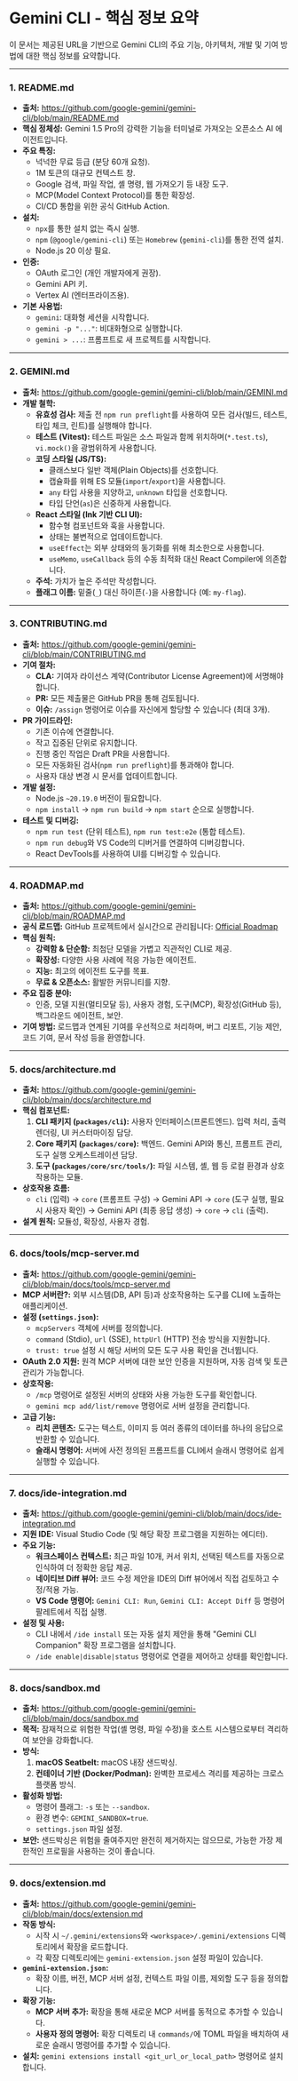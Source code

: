 # Gemini CLI - 핵심 정보 요약

이 문서는 제공된 URL을 기반으로 Gemini CLI의 주요 기능, 아키텍처, 개발 및 기여 방법에 대한 핵심 정보를 요약합니다.

---

### 1. README.md
- **출처:** https://github.com/google-gemini/gemini-cli/blob/main/README.md
- **핵심 정체성:** Gemini 1.5 Pro의 강력한 기능을 터미널로 가져오는 오픈소스 AI 에이전트입니다.
- **주요 특징:**
    - 넉넉한 무료 등급 (분당 60개 요청).
    - 1M 토큰의 대규모 컨텍스트 창.
    - Google 검색, 파일 작업, 셸 명령, 웹 가져오기 등 내장 도구.
    - MCP(Model Context Protocol)를 통한 확장성.
    - CI/CD 통합을 위한 공식 GitHub Action.
- **설치:**
    - `npx`를 통한 설치 없는 즉시 실행.
    - `npm` (`@google/gemini-cli`) 또는 `Homebrew` (`gemini-cli`)를 통한 전역 설치.
    - Node.js 20 이상 필요.
- **인증:**
    - OAuth 로그인 (개인 개발자에게 권장).
    - Gemini API 키.
    - Vertex AI (엔터프라이즈용).
- **기본 사용법:**
    - `gemini`: 대화형 세션을 시작합니다.
    - `gemini -p "..."`: 비대화형으로 실행합니다.
    - `gemini > ...`: 프롬프트로 새 프로젝트를 시작합니다.

---

### 2. GEMINI.md
- **출처:** https://github.com/google-gemini/gemini-cli/blob/main/GEMINI.md
- **개발 철학:**
    - **유효성 검사:** 제출 전 `npm run preflight`를 사용하여 모든 검사(빌드, 테스트, 타입 체크, 린트)를 실행해야 합니다.
    - **테스트 (Vitest):** 테스트 파일은 소스 파일과 함께 위치하며(`*.test.ts`), `vi.mock()`을 광범위하게 사용합니다.
    - **코딩 스타일 (JS/TS):**
        - 클래스보다 일반 객체(Plain Objects)를 선호합니다.
        - 캡슐화를 위해 ES 모듈(`import`/`export`)을 사용합니다.
        - `any` 타입 사용을 지양하고, `unknown` 타입을 선호합니다.
        - 타입 단언(`as`)은 신중하게 사용합니다.
    - **React 스타일 (Ink 기반 CLI UI):**
        - 함수형 컴포넌트와 훅을 사용합니다.
        - 상태는 불변적으로 업데이트합니다.
        - `useEffect`는 외부 상태와의 동기화를 위해 최소한으로 사용합니다.
        - `useMemo`, `useCallback` 등의 수동 최적화 대신 React Compiler에 의존합니다.
    - **주석:** 가치가 높은 주석만 작성합니다.
    - **플래그 이름:** 밑줄(`_`) 대신 하이픈(`-`)을 사용합니다 (예: `my-flag`).

---

### 3. CONTRIBUTING.md
- **출처:** https://github.com/google-gemini/gemini-cli/blob/main/CONTRIBUTING.md
- **기여 절차:**
    - **CLA:** 기여자 라이선스 계약(Contributor License Agreement)에 서명해야 합니다.
    - **PR:** 모든 제출물은 GitHub PR을 통해 검토됩니다.
    - **이슈:** `/assign` 명령어로 이슈를 자신에게 할당할 수 있습니다 (최대 3개).
- **PR 가이드라인:**
    - 기존 이슈에 연결합니다.
    - 작고 집중된 단위로 유지합니다.
    - 진행 중인 작업은 Draft PR을 사용합니다.
    - 모든 자동화된 검사(`npm run preflight`)를 통과해야 합니다.
    - 사용자 대상 변경 시 문서를 업데이트합니다.
- **개발 설정:**
    - Node.js `~20.19.0` 버전이 필요합니다.
    - `npm install` -> `npm run build` -> `npm start` 순으로 실행합니다.
- **테스트 및 디버깅:**
    - `npm run test` (단위 테스트), `npm run test:e2e` (통합 테스트).
    - `npm run debug`와 VS Code의 디버거를 연결하여 디버깅합니다.
    - React DevTools를 사용하여 UI를 디버깅할 수 있습니다.

---

### 4. ROADMAP.md
- **출처:** https://github.com/google-gemini/gemini-cli/blob/main/ROADMAP.md
- **공식 로드맵:** GitHub 프로젝트에서 실시간으로 관리됩니다: [Official Roadmap](https://github.com/orgs/google-gemini/projects/11/)
- **핵심 원칙:**
    - **강력함 & 단순함:** 최첨단 모델을 가볍고 직관적인 CLI로 제공.
    - **확장성:** 다양한 사용 사례에 적응 가능한 에이전트.
    - **지능:** 최고의 에이전트 도구를 목표.
    - **무료 & 오픈소스:** 활발한 커뮤니티를 지향.
- **주요 집중 분야:**
    - 인증, 모델 지원(멀티모달 등), 사용자 경험, 도구(MCP), 확장성(GitHub 등), 백그라운드 에이전트, 보안.
- **기여 방법:** 로드맵과 연계된 기여를 우선적으로 처리하며, 버그 리포트, 기능 제안, 코드 기여, 문서 작성 등을 환영합니다.

---

### 5. docs/architecture.md
- **출처:** https://github.com/google-gemini/gemini-cli/blob/main/docs/architecture.md
- **핵심 컴포넌트:**
    1.  **CLI 패키지 (`packages/cli`):** 사용자 인터페이스(프론트엔드). 입력 처리, 출력 렌더링, UI 커스터마이징 담당.
    2.  **Core 패키지 (`packages/core`):** 백엔드. Gemini API와 통신, 프롬프트 관리, 도구 실행 오케스트레이션 담당.
    3.  **도구 (`packages/core/src/tools/`):** 파일 시스템, 셸, 웹 등 로컬 환경과 상호작용하는 모듈.
- **상호작용 흐름:**
    - `cli` (입력) → `core` (프롬프트 구성) → Gemini API → `core` (도구 실행, 필요시 사용자 확인) → Gemini API (최종 응답 생성) → `core` → `cli` (출력).
- **설계 원칙:** 모듈성, 확장성, 사용자 경험.

---

### 6. docs/tools/mcp-server.md
- **출처:** https://github.com/google-gemini/gemini-cli/blob/main/docs/tools/mcp-server.md
- **MCP 서버란?:** 외부 시스템(DB, API 등)과 상호작용하는 도구를 CLI에 노출하는 애플리케이션.
- **설정 (`settings.json`):**
    - `mcpServers` 객체에 서버를 정의합니다.
    - `command` (Stdio), `url` (SSE), `httpUrl` (HTTP) 전송 방식을 지원합니다.
    - `trust: true` 설정 시 해당 서버의 모든 도구 사용 확인을 건너뜁니다.
- **OAuth 2.0 지원:** 원격 MCP 서버에 대한 보안 인증을 지원하며, 자동 검색 및 토큰 관리가 가능합니다.
- **상호작용:**
    - `/mcp` 명령어로 설정된 서버의 상태와 사용 가능한 도구를 확인합니다.
    - `gemini mcp add/list/remove` 명령어로 서버 설정을 관리합니다.
- **고급 기능:**
    - **리치 콘텐츠:** 도구는 텍스트, 이미지 등 여러 종류의 데이터를 하나의 응답으로 반환할 수 있습니다.
    - **슬래시 명령어:** 서버에 사전 정의된 프롬프트를 CLI에서 슬래시 명령어로 쉽게 실행할 수 있습니다.

---

### 7. docs/ide-integration.md
- **출처:** https://github.com/google-gemini/gemini-cli/blob/main/docs/ide-integration.md
- **지원 IDE:** Visual Studio Code (및 해당 확장 프로그램을 지원하는 에디터).
- **주요 기능:**
    - **워크스페이스 컨텍스트:** 최근 파일 10개, 커서 위치, 선택된 텍스트를 자동으로 인식하여 더 정확한 응답 제공.
    - **네이티브 Diff 뷰어:** 코드 수정 제안을 IDE의 Diff 뷰어에서 직접 검토하고 수정/적용 가능.
    - **VS Code 명령어:** `Gemini CLI: Run`, `Gemini CLI: Accept Diff` 등 명령어 팔레트에서 직접 실행.
- **설정 및 사용:**
    - CLI 내에서 `/ide install` 또는 자동 설치 제안을 통해 "Gemini CLI Companion" 확장 프로그램을 설치합니다.
    - `/ide enable|disable|status` 명령어로 연결을 제어하고 상태를 확인합니다.

---

### 8. docs/sandbox.md
- **출처:** https://github.com/google-gemini/gemini-cli/blob/main/docs/sandbox.md
- **목적:** 잠재적으로 위험한 작업(셸 명령, 파일 수정)을 호스트 시스템으로부터 격리하여 보안을 강화합니다.
- **방식:**
    1.  **macOS Seatbelt:** macOS 내장 샌드박싱.
    2.  **컨테이너 기반 (Docker/Podman):** 완벽한 프로세스 격리를 제공하는 크로스플랫폼 방식.
- **활성화 방법:**
    - 명령어 플래그: `-s` 또는 `--sandbox`.
    - 환경 변수: `GEMINI_SANDBOX=true`.
    - `settings.json` 파일 설정.
- **보안:** 샌드박싱은 위험을 줄여주지만 완전히 제거하지는 않으므로, 가능한 가장 제한적인 프로필을 사용하는 것이 좋습니다.

---

### 9. docs/extension.md
- **출처:** https://github.com/google-gemini/gemini-cli/blob/main/docs/extension.md
- **작동 방식:**
    - 시작 시 `~/.gemini/extensions`와 `<workspace>/.gemini/extensions` 디렉토리에서 확장을 로드합니다.
    - 각 확장 디렉토리에는 `gemini-extension.json` 설정 파일이 있습니다.
- **`gemini-extension.json`:**
    - 확장 이름, 버전, MCP 서버 설정, 컨텍스트 파일 이름, 제외할 도구 등을 정의합니다.
- **확장 기능:**
    - **MCP 서버 추가:** 확장을 통해 새로운 MCP 서버를 동적으로 추가할 수 있습니다.
    - **사용자 정의 명령어:** 확장 디렉토리 내 `commands/`에 TOML 파일을 배치하여 새로운 슬래시 명령어를 추가할 수 있습니다.
- **설치:** `gemini extensions install <git_url_or_local_path>` 명령어로 설치합니다.
